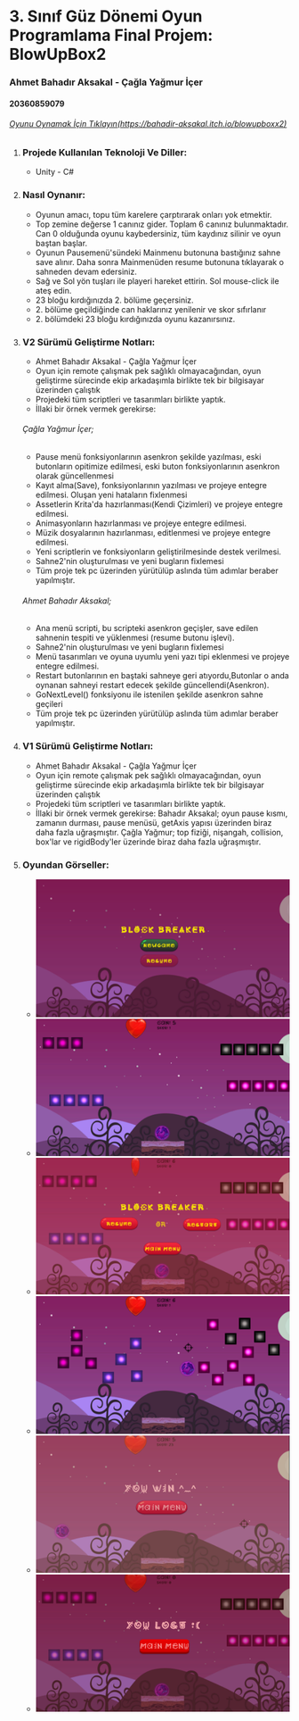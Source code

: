 # 3. Sınıf Güz Dönemi Oyun Programlama Final Projem: BlowUpBox2

### Ahmet Bahadır Aksakal - Çağla Yağmur İçer

#### 20360859079

###### [Oyunu Oynamak İçin Tıklayın(https://bahadir-aksakal.itch.io/blowupboxx2)](https://bahadir-aksakal.itch.io/blowupboxx2)

1.  ### Projede Kullanılan Teknoloji Ve Diller:
    
    *   Unity - C#
      
2.  ### Nasıl Oynanır:
    
    *   Oyunun amacı, topu tüm karelere çarptırarak onları yok etmektir.
    *   Top zemine değerse 1 canınız gider. Toplam 6 canınız bulunmaktadır. Can 0 olduğunda oyunu kaybedersiniz, tüm kaydınız silinir ve oyun baştan başlar.
    *   Oyunun Pausemenü'sündeki Mainmenu butonuna bastığınız sahne save alınır. Daha sonra Mainmenüden resume butonuna tıklayarak o sahneden devam edersiniz.
    *   Sağ ve Sol yön tuşları ile playeri hareket ettirin. Sol mouse-click ile ateş edin.
    *   23 bloğu kırdığınızda 2. bölüme geçersiniz.
    *   2\. bölüme geçildiğinde can haklarınız yenilenir ve skor sıfırlanır
    *   2\. bölümdeki 23 bloğu kırdığınızda oyunu kazanırsınız.
      
3.  ### V2 Sürümü Geliştirme Notları:
    
    *   Ahmet Bahadır Aksakal - Çağla Yağmur İçer
    *   Oyun için remote çalışmak pek sağlıklı olmayacağından, oyun geliştirme sürecinde ekip arkadaşımla birlikte tek bir bilgisayar üzerinden çalıştık
    *   Projedeki tüm scriptleri ve tasarımları birlikte yaptık.
    *   İllaki bir örnek vermek gerekirse:
    
    ###### Çağla Yağmur İçer;
    
    *   Pause menü fonksiyonlarının asenkron şekilde yazılması, eski butonların opitimize edilmesi, eski buton fonksiyonlarının asenkron olarak güncellenmesi
    *   Kayıt alma(Save), fonksiyonlarının yazılması ve projeye entegre edilmesi. Oluşan yeni hataların fixlenmesi
    *   Assetlerin Krita'da hazırlanması(Kendi Çizimleri) ve projeye entegre edilmesi.
    *   Animasyonların hazırlanması ve projeye entegre edilmesi.
    *   Müzik dosyalarının hazırlanması, editlenmesi ve projeye entegre edilmesi.
    *   Yeni scriptlerin ve fonksiyonların geliştirilmesinde destek verilmesi.
    *   Sahne2'nin oluşturulması ve yeni bugların fixlemesi
    *   Tüm proje tek pc üzerinden yürütülüp aslında tüm adımlar beraber yapılmıştır.
    
    ###### Ahmet Bahadır Aksakal;
    
    *   Ana menü scripti, bu scripteki asenkron geçişler, save edilen sahnenin tespiti ve yüklenmesi (resume butonu işlevi).
    *   Sahne2'nin oluşturulması ve yeni bugların fixlemesi
    *   Menü tasarımları ve oyuna uyumlu yeni yazı tipi eklenmesi ve projeye entegre edilmesi.
    *   Restart butonlarının en baştaki sahneye geri atıyordu,Butonlar o anda oynanan sahneyi restart edecek şekilde güncellendi(Asenkron).
    *   GoNextLevel() fonksiyonu ile istenilen şekilde asenkron sahne geçileri
    *   Tüm proje tek pc üzerinden yürütülüp aslında tüm adımlar beraber yapılmıştır.
    
4.  ### V1 Sürümü Geliştirme Notları:
    
    *   Ahmet Bahadır Aksakal - Çağla Yağmur İçer
    *   Oyun için remote çalışmak pek sağlıklı olmayacağından, oyun geliştirme sürecinde ekip arkadaşımla birlikte tek bir bilgisayar üzerinden çalıştık
    *   Projedeki tüm scriptleri ve tasarımları birlikte yaptık.
    *   İllaki bir örnek vermek gerekirse: Bahadır Aksakal; oyun pause kısmı, zamanın durması, pause menüsü, getAxis yapısı üzerinden biraz daha fazla uğraşmıştır. Çağla Yağmur; top fiziği, nişangah, collision, box'lar ve rigidBody'ler üzerinde biraz daha fazla uğraşmıştır.
      
5.  ### Oyundan Görseller:
    
    *   ![](GorsellerReadme/blowupbox2-0.png)
    *   ![](GorsellerReadme/blowupbox2-1.png)
    *   ![](GorsellerReadme/blowupbox2-2.png)
    *   ![](GorsellerReadme/blowupbox2-3.png)
    *   ![](GorsellerReadme/blowupbox2-4.png)
    *   ![](GorsellerReadme/blowupbox2-5.png)
